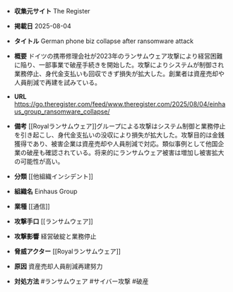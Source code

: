 - **収集元サイト**
The Register

- **掲載日**
2025-08-04

- **タイトル**
German phone biz collapse after ransomware attack

- **概要**
ドイツの携帯修理会社が2023年のランサムウェア攻撃により経営困難に陥り、一部事業で破産手続きを開始した。攻撃によりシステムが制御され業務停止、身代金支払いも回収できず損失が拡大した。創業者は資産売却や人員削減で再建を試みている。

- **URL**
https://go.theregister.com/feed/www.theregister.com/2025/08/04/einhaus_group_ransomware_collapse/

- **備考**
[[Royalランサムウェア]]グループによる攻撃はシステム制御と業務停止を引き起こし、身代金支払いの没収により損失が拡大した。攻撃目的は金銭獲得であり、被害企業は資産売却や人員削減で対応。類似事例として他国企業の破産も確認されている。将来的にランサムウェア被害は増加し被害拡大の可能性が高い。

- **分類**
[[他組織インシデント]]

- **組織名**
Einhaus Group

- **業種**
[[通信]]

- **攻撃手口**
[[ランサムウェア]]

- **攻撃影響**
経営破綻と業務停止

- **脅威アクター**
[[Royalランサムウェア]]

- **原因**
資産売却人員削減再建努力

- **対処方法**
#ランサムウェア #サイバー攻撃 #破産
